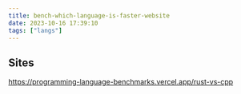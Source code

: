 ```yaml
---
title: bench-which-language-is-faster-website
date: 2023-10-16 17:39:10
tags: ["langs"]
---
```

## Sites

https://programming-language-benchmarks.vercel.app/rust-vs-cpp

